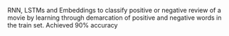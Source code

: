 RNN, LSTMs and Embeddings to classify positive or negative review of a movie by learning
through demarcation of positive and negative words in the train set. Achieved 90% accuracy

